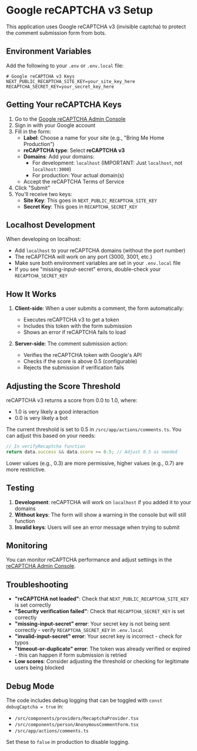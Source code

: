# Google reCAPTCHA v3 Setup

This application uses Google reCAPTCHA v3 (invisible captcha) to protect the comment submission form from bots.

## Environment Variables

Add the following to your `.env` or `.env.local` file:

```env
# Google reCAPTCHA v3 Keys
NEXT_PUBLIC_RECAPTCHA_SITE_KEY=your_site_key_here
RECAPTCHA_SECRET_KEY=your_secret_key_here
```

## Getting Your reCAPTCHA Keys

1. Go to the [Google reCAPTCHA Admin Console](https://www.google.com/recaptcha/admin/create)
2. Sign in with your Google account
3. Fill in the form:
   - **Label**: Choose a name for your site (e.g., "Bring Me Home Production")
   - **reCAPTCHA type**: Select **reCAPTCHA v3**
   - **Domains**: Add your domains:
     - For development: `localhost` (IMPORTANT: Just `localhost`, not `localhost:3000`)
     - For production: Your actual domain(s)
   - Accept the reCAPTCHA Terms of Service
4. Click "Submit"
5. You'll receive two keys:
   - **Site Key**: This goes in `NEXT_PUBLIC_RECAPTCHA_SITE_KEY`
   - **Secret Key**: This goes in `RECAPTCHA_SECRET_KEY`

## Localhost Development

When developing on localhost:
- Add `localhost` to your reCAPTCHA domains (without the port number)
- The reCAPTCHA will work on any port (3000, 3001, etc.)
- Make sure both environment variables are set in your `.env.local` file
- If you see "missing-input-secret" errors, double-check your `RECAPTCHA_SECRET_KEY`

## How It Works

1. **Client-side**: When a user submits a comment, the form automatically:
   - Executes reCAPTCHA v3 to get a token
   - Includes this token with the form submission
   - Shows an error if reCAPTCHA fails to load

2. **Server-side**: The comment submission action:
   - Verifies the reCAPTCHA token with Google's API
   - Checks if the score is above 0.5 (configurable)
   - Rejects the submission if verification fails

## Adjusting the Score Threshold

reCAPTCHA v3 returns a score from 0.0 to 1.0, where:
- 1.0 is very likely a good interaction
- 0.0 is very likely a bot

The current threshold is set to 0.5 in `/src/app/actions/comments.ts`. You can adjust this based on your needs:

```typescript
// In verifyRecaptcha function
return data.success && data.score >= 0.5; // Adjust 0.5 as needed
```

Lower values (e.g., 0.3) are more permissive, higher values (e.g., 0.7) are more restrictive.

## Testing

1. **Development**: reCAPTCHA will work on `localhost` if you added it to your domains
2. **Without keys**: The form will show a warning in the console but will still function
3. **Invalid keys**: Users will see an error message when trying to submit

## Monitoring

You can monitor reCAPTCHA performance and adjust settings in the [reCAPTCHA Admin Console](https://www.google.com/recaptcha/admin).

## Troubleshooting

- **"reCAPTCHA not loaded"**: Check that `NEXT_PUBLIC_RECAPTCHA_SITE_KEY` is set correctly
- **"Security verification failed"**: Check that `RECAPTCHA_SECRET_KEY` is set correctly
- **"missing-input-secret" error**: Your secret key is not being sent correctly - verify `RECAPTCHA_SECRET_KEY` in `.env.local`
- **"invalid-input-secret" error**: Your secret key is incorrect - check for typos
- **"timeout-or-duplicate" error**: The token was already verified or expired - this can happen if form submission is retried
- **Low scores**: Consider adjusting the threshold or checking for legitimate users being blocked

## Debug Mode

The code includes debug logging that can be toggled with `const debugCaptcha = true` in:
- `/src/components/providers/RecaptchaProvider.tsx`
- `/src/components/person/AnonymousCommentForm.tsx`
- `/src/app/actions/comments.ts`

Set these to `false` in production to disable logging.